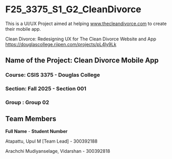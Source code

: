 # F25_3375_S1_G2_CleanDivorce
This is a UI/UX Project aimed at helping www.thecleandivorce.com to create their mobile app.

Clean Divorce: Redesigning UX for The Clean Divorce Website and App
https://douglascollege.riipen.com/projects/pL4ly9Lk

## Name of the Project: Clean Divorce Mobile App
### Course: CSIS 3375 - Douglas College
### Section: Fall 2025 - Section 001
### Group : Group 02

## Team Members

**Full Name** - **Student Number**

Atapattu, Upul M [Team Lead]      - 300392188

Arachchi Mudiyanselage, Vidarshan	- 300392818

